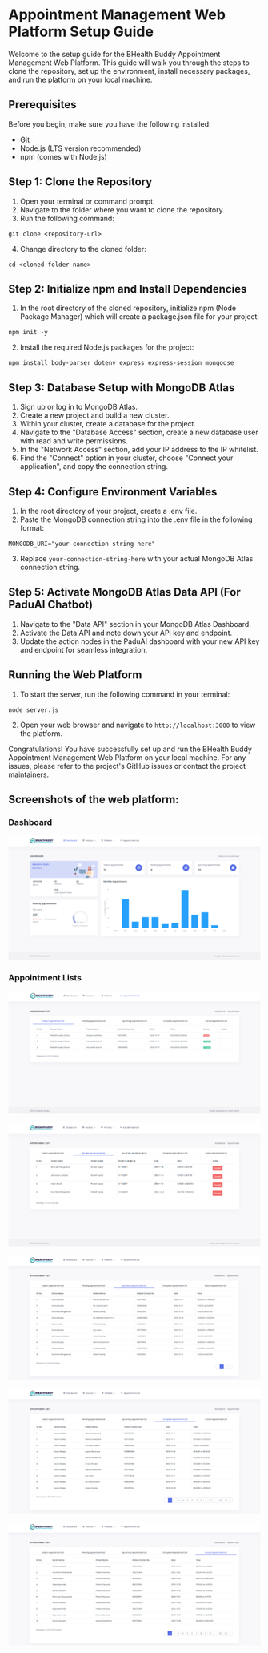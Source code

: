 # Appointment Management Web Platform Setup Guide

Welcome to the setup guide for the BHealth Buddy Appointment Management Web Platform. This guide will walk you through the steps to clone the repository, set up the environment, install necessary packages, and run the platform on your local machine.


## Prerequisites
Before you begin, make sure you have the following installed:

- Git
- Node.js (LTS version recommended)
- npm (comes with Node.js)


## Step 1: Clone the Repository

1. Open your terminal or command prompt.
2. Navigate to the folder where you want to clone the repository.
3. Run the following command:

```
git clone <repository-url>
```

4. Change directory to the cloned folder:
```
cd <cloned-folder-name>
```


## Step 2: Initialize npm and Install Dependencies
1. In the root directory of the cloned repository, initialize npm (Node Package Manager) which will create a package.json file for your project:
```
npm init -y
```
2. Install the required Node.js packages for the project:
```
npm install body-parser dotenv express express-session mongoose
```

## Step 3: Database Setup with MongoDB Atlas
1. Sign up or log in to MongoDB Atlas.
2. Create a new project and build a new cluster.
3. Within your cluster, create a database for the project.
4. Navigate to the "Database Access" section, create a new database user with read and write permissions.
5. In the "Network Access" section, add your IP address to the IP whitelist.
6. Find the "Connect" option in your cluster, choose "Connect your application", and copy the connection string.
   
## Step 4: Configure Environment Variables
1. In the root directory of your project, create a .env file.
2. Paste the MongoDB connection string into the .env file in the following format:
```
MONGODB_URI="your-connection-string-here"
```
3. Replace ```your-connection-string-here``` with your actual MongoDB Atlas connection string.

## Step 5: Activate MongoDB Atlas Data API (For PaduAI Chatbot)
1. Navigate to the "Data API" section in your MongoDB Atlas Dashboard.
2. Activate the Data API and note down your API key and endpoint.
3. Update the action nodes in the PaduAI dashboard with your new API key and endpoint for seamless integration.

## Running the Web Platform
1. To start the server, run the following command in your terminal:
```
node server.js
```
2. Open your web browser and navigate to ```http://localhost:3000``` to view the platform.



Congratulations! You have successfully set up and run the BHealth Buddy Appointment Management Web Platform on your local machine. For any issues, please refer to the project's GitHub issues or contact the project maintainers.



## Screenshots of the web platform:


### Dashboard

![Alt text](image.png)

### Appointment Lists

![Alt text](image-1.png)

![Alt text](image-2.png)

![Alt text](image-3.png)

![Alt text](image-4.png)

![Alt text](image-5.png)
